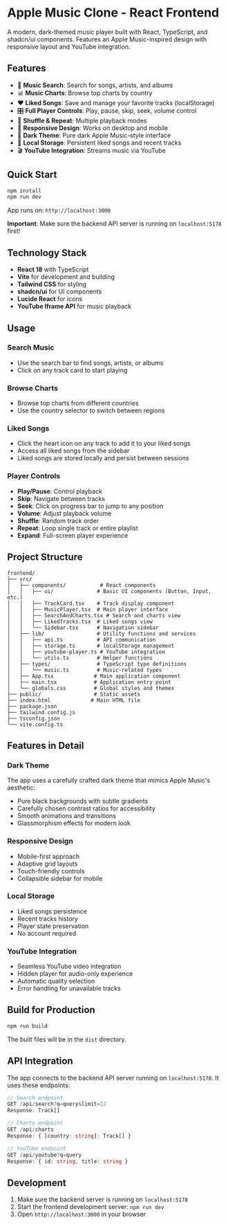 # Apple Music Clone - React Frontend

A modern, dark-themed music player built with React, TypeScript, and shadcn/ui components. Features an Apple Music-inspired design with responsive layout and YouTube integration.

## Features

- 🎵 **Music Search**: Search for songs, artists, and albums
- 📊 **Music Charts**: Browse top charts by country
- ❤️ **Liked Songs**: Save and manage your favorite tracks (localStorage)
- 🎛️ **Full Player Controls**: Play, pause, skip, seek, volume control
- 🔀 **Shuffle & Repeat**: Multiple playback modes
- 📱 **Responsive Design**: Works on desktop and mobile
- 🌚 **Dark Theme**: Pure dark Apple Music-style interface
- 💾 **Local Storage**: Persistent liked songs and recent tracks
- 🎬 **YouTube Integration**: Streams music via YouTube

## Quick Start

```bash
npm install
npm run dev
```

App runs on: `http://localhost:3000`

**Important**: Make sure the backend API server is running on `localhost:5178` first!

## Technology Stack

- **React 18** with TypeScript
- **Vite** for development and building
- **Tailwind CSS** for styling
- **shadcn/ui** for UI components
- **Lucide React** for icons
- **YouTube Iframe API** for music playback

## Usage

### Search Music
- Use the search bar to find songs, artists, or albums
- Click on any track card to start playing

### Browse Charts
- Browse top charts from different countries
- Use the country selector to switch between regions

### Liked Songs
- Click the heart icon on any track to add it to your liked songs
- Access all liked songs from the sidebar
- Liked songs are stored locally and persist between sessions

### Player Controls
- **Play/Pause**: Control playback
- **Skip**: Navigate between tracks
- **Seek**: Click on progress bar to jump to any position
- **Volume**: Adjust playback volume
- **Shuffle**: Random track order
- **Repeat**: Loop single track or entire playlist
- **Expand**: Full-screen player experience

## Project Structure

```
frontend/
├── src/
│   ├── components/           # React components
│   │   ├── ui/              # Basic UI components (Button, Input, etc.)
│   │   ├── TrackCard.tsx    # Track display component
│   │   ├── MusicPlayer.tsx  # Main player interface
│   │   ├── SearchAndCharts.tsx # Search and charts view
│   │   ├── LikedTracks.tsx  # Liked songs view
│   │   └── Sidebar.tsx      # Navigation sidebar
│   ├── lib/                 # Utility functions and services
│   │   ├── api.ts           # API communication
│   │   ├── storage.ts       # localStorage management
│   │   ├── youtube-player.ts # YouTube integration
│   │   └── utils.ts         # Helper functions
│   ├── types/               # TypeScript type definitions
│   │   └── music.ts         # Music-related types
│   ├── App.tsx             # Main application component
│   ├── main.tsx            # Application entry point
│   └── globals.css         # Global styles and themes
├── public/                 # Static assets
├── index.html             # Main HTML file
├── package.json
├── tailwind.config.js
├── tsconfig.json
└── vite.config.ts
```

## Features in Detail

### Dark Theme
The app uses a carefully crafted dark theme that mimics Apple Music's aesthetic:
- Pure black backgrounds with subtle gradients
- Carefully chosen contrast ratios for accessibility
- Smooth animations and transitions
- Glassmorphism effects for modern look

### Responsive Design
- Mobile-first approach
- Adaptive grid layouts
- Touch-friendly controls
- Collapsible sidebar for mobile

### Local Storage
- Liked songs persistence
- Recent tracks history
- Player state preservation
- No account required

### YouTube Integration
- Seamless YouTube video integration
- Hidden player for audio-only experience
- Automatic quality selection
- Error handling for unavailable tracks

## Build for Production

```bash
npm run build
```

The built files will be in the `dist` directory.

## API Integration

The app connects to the backend API server running on `localhost:5178`. It uses these endpoints:

```typescript
// Search endpoint
GET /api/search?q=query&limit=12
Response: Track[]

// Charts endpoint  
GET /api/charts
Response: { [country: string]: Track[] }

// YouTube endpoint
GET /api/youtube?q=query
Response: { id: string, title: string }
```

## Development

1. Make sure the backend server is running on `localhost:5178`
2. Start the frontend development server: `npm run dev`
3. Open `http://localhost:3000` in your browser
